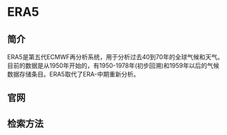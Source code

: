 # ERA5

## 简介

ERA5是第五代ECMWF再分析系统，用于分析过去40到70年的全球气候和天气。目前的数据是从1950年开始的，有1950-1978年(初步回溯)和1959年以后的气候数据存储条目。ERA5取代了ERA-中期重新分析。

## 官网

## 检索方法
